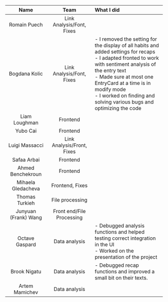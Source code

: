 | Name                 |Team               |      What I did             |
|:----------------------:|:-----------------:|:-------------------------|
| Romain Puech         |Link Analysis/Font, Fixes  ||
| Bogdana Kolic        |Link Analysis/Font, Fixes  |- I removed the setting for the display of all habits and added settings for recaps<br> - I adapted fronted to work with sentiment analysis of the entry text<br> - Made sure at most one EntryCard at a time is in modify mode <br> - I worked on finding and solving various bugs and optimizing the code<br>|
| Liam Loughman        |Frontend                   ||
| Yubo Cai             |Frontend                   ||
| Luigi Massacci       |Link Analysis/Front, Fixes ||
| Safaa Arbai          |Frontend                   ||
| Ahmed Benchekroun    |Frontend                   ||
| Mihaela Gledacheva   |Frontend, Fixes            ||
| Thomas Turkieh       |File processing            ||
| Junyuan (Frank) Wang |Front end/File Processing  ||
| Octave Gaspard       |Data analysis              |- Debugged analysis functions and helped testing correct integration in the UI<br>- Worked on the presentation of the project<br>|
| Brook Nigatu         |Data analysis              |- Debugged recap functions and improved a small bit on their texts.|
| Artem Mamichev       |Data analysis              ||    

